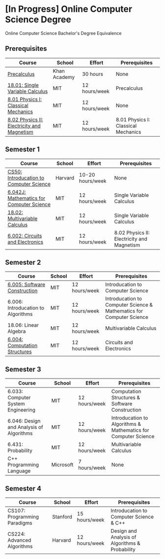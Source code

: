 # [In Progress] Online Computer Science Degree
Online Computer Science Bachelor's Degree Equivalence

## Prerequisites
| Course | School | Effort | Prerequisites |
| ------------- | ------------- | ------------- | ------------- | 
| [Precalculus](https://www.khanacademy.org/math/precalculus) | Khan Academy | 30 hours | None |
| [18.01: Single Variable Calculus](https://ocw.mit.edu/courses/mathematics/18-01sc-single-variable-calculus-fall-2010/) | MIT | 12 hours/week | Precalculus |
| [8.01 Physics I: Classical Mechanics](https://www.youtube.com/watch?v=wWnfJ0-xXRE&list=PLyQSN7X0ro203puVhQsmCj9qhlFQ-As8e) | MIT | 12 hours/week | None |
| [8.02 Physics II: Electricity and Magnetism](https://www.youtube.com/watch?v=rtlJoXxlSFE&list=PLyQSN7X0ro2314mKyUiOILaOC2hk6Pc3j) | MIT | 12 hours/week | 8.01 Physics I: Classical Mechanics |

## Semester 1

| Course | School | Effort | Prerequisites |
| ------------- | ------------- | ------------- | ------------- | 
| [CS50: Introducation to Computer Science](https://www.edx.org/course/cs50s-introduction-computer-science-harvardx-cs50x) | Harvard | 10-20 hours/week | None |
| [6.042J: Mathematics for Computer Science](https://ocw.mit.edu/courses/electrical-engineering-and-computer-science/6-042j-mathematics-for-computer-science-fall-2010/index.htm) | MIT | 12 hours/week | Single Variable Calculus |
| [18.02: Multivariable Calculus](https://ocw.mit.edu/courses/mathematics/18-02sc-multivariable-calculus-fall-2010/index.htm) | MIT | 12 hours/week | Single Variable Calculus |
| [6.002: Circuits and Electronics](https://www.edx.org/xseries/mitx-circuits-and-electronics) | MIT | 12 hours/week | 8.02 Physics II: Electricity and Magnetism |

## Semester 2

| Course | School | Effort | Prerequisites |
| ------------- | ------------- | ------------- | ------------- | 
| [6.005: Software Construction](https://www.edx.org/course/software-construction-java-mitx-6-005-1x) | MIT | 12 hours/week | Introducation to Computer Science |
| 6.006: Introducation to Algorithms | MIT | 12 hours/week | Introducation to Computer Science & Mathematics for Computer Science |
| 18.06: Linear Algebra | MIT | 12 hours/week | Multivariable Calculus |
| [6.004: Computation Structures](https://ocw.mit.edu/courses/electrical-engineering-and-computer-science/6-004-computation-structures-spring-2017/) | MIT | 12 hours/week | Circuits and Electronics |

## Semester 3
| Course | School | Effort | Prerequisites |
| ------------- | ------------- | ------------- | ------------- | 
| 6.033: Computer System Engineering | MIT | 12 hours/week | Computation Structures & Software Construction |
| 6.046: Design and Analysis of Algorithms | MIT | 12 hours/week | Introducation to Algorithms & Mathematics for Computer Science |
| 6.431: Probability | MIT | 12 hours/week | Multivariable Calculus |
| C++ Programming Language | Microsoft | 7 hours/week | None |


## Semester 4
| Course | School | Effort | Prerequisites |
| ------------- | ------------- | ------------- | ------------- | 
| CS107: Programming Paradigms | Stanford | 15 hours/week | Introducation to Computer Science & C++ |
| CS224: Advanced Algorithms | Harvard | 12 hours/week | Design and Analysis of Algorithms & Probability |
